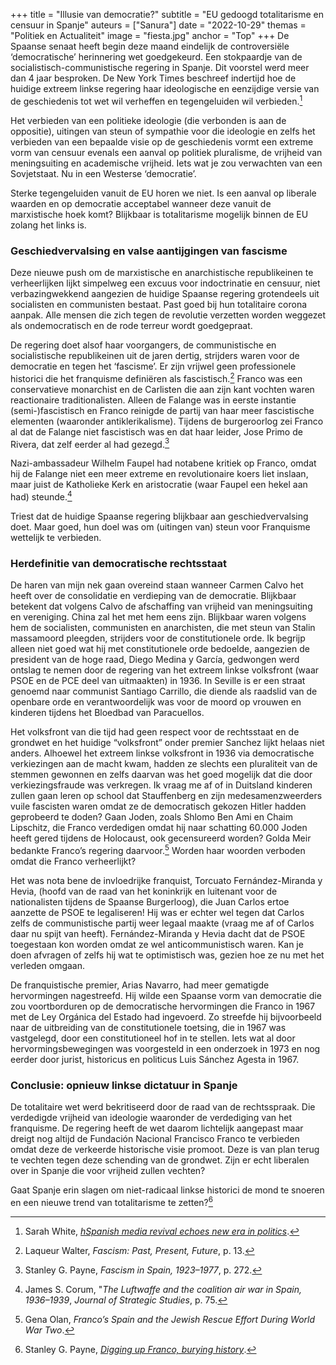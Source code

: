 +++
title = "Illusie van democratie?"
subtitle = "EU gedoogd totalitarisme en censuur in Spanje"
auteurs = ["Sanura"]
date = "2022-10-29"
themas = "Politiek en Actualiteit"
image = "fiesta.jpg"
anchor = "Top"
+++
De Spaanse senaat heeft begin deze maand eindelijk de controversiële ‘democratische’ herinnering wet goedgekeurd. Een stokpaardje van de socialistisch-communistische regering in Spanje. Dit voorstel werd meer dan 4 jaar besproken. De New York Times beschreef indertijd hoe de huidige extreem linkse regering haar ideologische en eenzijdige versie van de geschiedenis tot wet wil verheffen en tegengeluiden wil verbieden.[^1]

Het verbieden van een politieke ideologie (die verbonden is aan de oppositie), uitingen van steun of sympathie voor die ideologie en zelfs het verbieden van een bepaalde visie op de geschiedenis vormt een extreme vorm van censuur evenals een aanval op politiek pluralisme, de vrijheid van meningsuiting en academische vrijheid. Iets wat je zou verwachten van een Sovjetstaat. Nu in een Westerse ‘democratie’.

Sterke tegengeluiden vanuit de EU horen we niet. Is een aanval op liberale waarden en op democratie acceptabel wanneer deze vanuit de marxistische hoek komt? Blijkbaar is totalitarisme mogelijk binnen de EU zolang het links is. 

### Geschiedvervalsing en valse aantijgingen van fascisme

Deze nieuwe push om de marxistische en anarchistische republikeinen te verheerlijken lijkt simpelweg een excuus voor indoctrinatie en censuur, niet verbazingwekkend aangezien de huidige Spaanse regering grotendeels uit socialisten en communisten bestaat. Past goed bij hun totalitaire corona aanpak. Alle mensen die zich tegen de revolutie verzetten worden weggezet als ondemocratisch en de rode terreur wordt goedgepraat.

De regering doet alsof haar voorgangers, de communistische en socialistische republikeinen uit de jaren dertig, strijders waren voor de democratie en tegen het ‘fascisme’. Er zijn vrijwel geen professionele historici die het franquisme definiëren als fascistisch.[^2] Franco was een conservatieve monarchist en de Carlisten die aan zijn kant vochten waren reactionaire traditionalisten. Alleen de Falange was in eerste instantie (semi-)fascistisch en Franco reinigde de partij van haar meer fascistische elementen (waaronder antiklerikalisme). Tijdens de burgeroorlog zei Franco al dat de Falange niet fascistisch was en dat haar leider, Jose Primo de Rivera, dat zelf eerder al had gezegd.[^3]

Nazi-ambassadeur Wilhelm Faupel had notabene kritiek op Franco, omdat hij de Falange niet een meer extreme en revolutionaire koers liet inslaan, maar juist de Katholieke Kerk en aristocratie (waar Faupel een hekel aan had) steunde.[^4]

Triest dat de huidige Spaanse regering blijkbaar aan geschiedvervalsing doet. Maar goed, hun doel was om (uitingen van) steun voor Franquisme wettelijk te verbieden. 

### Herdefinitie van democratische rechtsstaat

De haren van mijn nek gaan overeind staan wanneer Carmen Calvo het heeft over de consolidatie en verdieping van de democratie. Blijkbaar betekent dat volgens Calvo de afschaffing van vrijheid van meningsuiting en vereniging. China zal het met hem eens zijn. Blijkbaar waren volgens hem de socialisten, communisten en anarchisten, die met steun van Stalin massamoord pleegden, strijders voor de constitutionele orde. Ik begrijp alleen niet goed wat hij met constitutionele orde bedoelde, aangezien de president van de hoge raad, Diego Medina y García, gedwongen werd ontslag te nemen door de regering van het extreem linkse volksfront (waar PSOE en de PCE deel van uitmaakten) in 1936. In Seville is er een straat genoemd naar communist Santiago Carrillo, die diende als raadslid van de openbare orde en verantwoordelijk was voor de moord op vrouwen en kinderen tijdens het Bloedbad van Paracuellos.

Het volksfront van die tijd had geen respect voor de rechtsstaat en de grondwet en het huidige “volksfront” onder premier Sanchez lijkt helaas niet anders.
Alhoewel het extreem linkse volksfront in 1936 via democratische verkiezingen aan de macht kwam, hadden ze slechts een pluraliteit van de stemmen gewonnen en zelfs daarvan was het goed mogelijk dat die door verkiezingsfraude was verkregen. Ik vraag me af of in Duitsland kinderen zullen gaan leren op school dat Stauffenberg en zijn medesamenzweerders vuile fascisten waren omdat ze de democratisch gekozen Hitler hadden geprobeerd te doden? Gaan Joden, zoals Shlomo Ben Ami en Chaim Lipschitz, die Franco verdedigen omdat hij naar schatting 60.000 Joden heeft gered tijdens de Holocaust, ook gecensureerd worden? Golda Meir bedankte Franco’s regering daarvoor.[^5]  Worden haar woorden verboden omdat die Franco verheerlijkt?

Het was nota bene de invloedrijke franquist, Torcuato Fernández-Miranda y Hevia, (hoofd van de raad van het koninkrijk en luitenant voor de nationalisten tijdens de Spaanse Burgerloog), die Juan Carlos ertoe aanzette de PSOE te legaliseren! Hij was er echter wel tegen dat Carlos zelfs de communistische partij weer legaal maakte (vraag me af of Carlos daar nu spijt van heeft). Fernández-Miranda y Hevia dacht dat de PSOE toegestaan kon worden omdat ze wel anticommunistisch waren. Kan je doen afvragen of zelfs hij wat te optimistisch was, gezien hoe ze nu met het verleden omgaan.

De franquistische premier, Arias Navarro, had meer gematigde hervormingen nagestreefd. Hij wilde een Spaanse vorm van democratie die zou voortborduren op de democratische hervormingen die Franco in 1967 met de Ley Orgánica del Estado had ingevoerd. Zo streefde hij bijvoorbeeld naar de uitbreiding van de constitutionele toetsing, die in 1967 was vastgelegd, door een constitutioneel hof in te stellen. Iets wat al door hervormingsbewegingen was voorgesteld in een onderzoek in 1973 en nog eerder door jurist, historicus en politicus Luis Sánchez Agesta in 1967.

### Conclusie: opnieuw linkse dictatuur in Spanje

De totalitaire wet werd bekritiseerd door de raad van de rechtsspraak. Die verdedigde vrijheid van ideologie waaronder de verdediging van het franquisme. De regering heeft de wet daarom lichtelijk aangepast maar dreigt nog altijd de Fundación Nacional Francisco Franco te verbieden omdat deze de verkeerde historische visie promoot. Deze is van plan terug te vechten tegen deze schending van de grondwet. Zijn er echt liberalen over in Spanje die voor vrijheid zullen vechten? 

Gaat Spanje erin slagen om niet-radicaal linkse historici de mond te snoeren en een nieuwe trend van totalitarisme te zetten?[^7]

[^1]: Sarah White, *[hSpanish media revival echoes new era in politics](ttps://www.nytimes.com/reuters/2020/09/09/world/europe/09reuters-spain-politics-franco.html)*.
[^2]: Laqueur Walter, *Fascism: Past, Present, Future*, p. 13.
[^3]: Stanley G. Payne, *Fascism in Spain, 1923–1977*, p. 272.
[^4]: James S. Corum, "*The Luftwaffe and the coalition air war in Spain, 1936–1939*, *Journal of Strategic Studies*, p. 75.
[^5]: Gena Olan, *Franco’s Spain and the Jewish Rescue Effort During World War Two*.
[^7]: Stanley G. Payne, *[Digging up Franco, burying history](https://thecritic.co.uk/issues/november-2019/digging-up-franco-burying-history/)*.
[^8]: Julius Ruiz, *[How I Became a Neo-Francoist Revisionist Historian Without Realising](http://www.cambridgeblog.org/2014/11/how-i-became-a-neo-francoist-revisionist-historian-without-realising/)*.